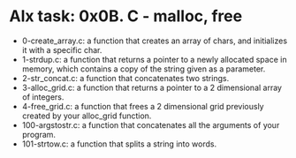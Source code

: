 # Alx task: 0x0B. C - malloc, free

* 0-create_array.c: a function that creates an array of chars, and initializes it with a specific char.  
* 1-strdup.c: a function that returns a pointer to a newly allocated space in memory, which contains a copy of the string given as a parameter.  
* 2-str_concat.c:  a function that concatenates two strings.  
* 3-alloc_grid.c: a function that returns a pointer to a 2 dimensional array of integers.  
* 4-free_grid.c:  a function that frees a 2 dimensional grid previously created by your alloc_grid function.  
* 100-argstostr.c: a function that concatenates all the arguments of your program.  
* 101-strtow.c: a function that splits a string into words.
